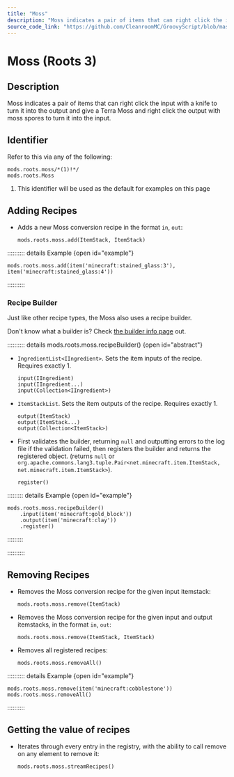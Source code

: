 ```yaml
---
title: "Moss"
description: "Moss indicates a pair of items that can right click the input with a knife to turn it into the output and give a Terra Moss and right click the output with moss spores to turn it into the input."
source_code_link: "https://github.com/CleanroomMC/GroovyScript/blob/master/src/main/java/com/cleanroommc/groovyscript/compat/mods/roots/Moss.java"
---
```


# Moss (Roots 3)

## Description

Moss indicates a pair of items that can right click the input with a knife to turn it into the output and give a Terra Moss and right click the output with moss spores to turn it into the input.

## Identifier

Refer to this via any of the following:

```groovy:no-line-numbers {1}
mods.roots.moss/*(1)!*/
mods.roots.Moss
```

1. This identifier will be used as the default for examples on this page

## Adding Recipes

- Adds a new Moss conversion recipe in the format `in`, `out`:

    ```groovy:no-line-numbers
    mods.roots.moss.add(ItemStack, ItemStack)
    ```

:::::::::: details Example {open id="example"}
```groovy:no-line-numbers
mods.roots.moss.add(item('minecraft:stained_glass:3'), item('minecraft:stained_glass:4'))
```

::::::::::

### Recipe Builder

Just like other recipe types, the Moss also uses a recipe builder.

Don't know what a builder is? Check [the builder info page](../../../groovy/builder.md) out.

:::::::::: details mods.roots.moss.recipeBuilder() {open id="abstract"}
- `IngredientList<IIngredient>`. Sets the item inputs of the recipe. Requires exactly 1.

    ```groovy:no-line-numbers
    input(IIngredient)
    input(IIngredient...)
    input(Collection<IIngredient>)
    ```

- `ItemStackList`. Sets the item outputs of the recipe. Requires exactly 1.

    ```groovy:no-line-numbers
    output(ItemStack)
    output(ItemStack...)
    output(Collection<ItemStack>)
    ```

- First validates the builder, returning `null` and outputting errors to the log file if the validation failed, then registers the builder and returns the registered object. (returns `null` or `org.apache.commons.lang3.tuple.Pair<net.minecraft.item.ItemStack, net.minecraft.item.ItemStack>`).

    ```groovy:no-line-numbers
    register()
    ```

::::::::: details Example {open id="example"}
```groovy:no-line-numbers
mods.roots.moss.recipeBuilder()
    .input(item('minecraft:gold_block'))
    .output(item('minecraft:clay'))
    .register()
```

:::::::::

::::::::::

## Removing Recipes

- Removes the Moss conversion recipe for the given input itemstack:

    ```groovy:no-line-numbers
    mods.roots.moss.remove(ItemStack)
    ```

- Removes the Moss conversion recipe for the given input and output itemstacks, in the format `in`, `out`:

    ```groovy:no-line-numbers
    mods.roots.moss.remove(ItemStack, ItemStack)
    ```

- Removes all registered recipes:

    ```groovy:no-line-numbers
    mods.roots.moss.removeAll()
    ```

:::::::::: details Example {open id="example"}
```groovy:no-line-numbers
mods.roots.moss.remove(item('minecraft:cobblestone'))
mods.roots.moss.removeAll()
```

::::::::::

## Getting the value of recipes

- Iterates through every entry in the registry, with the ability to call remove on any element to remove it:

    ```groovy:no-line-numbers
    mods.roots.moss.streamRecipes()
    ```
